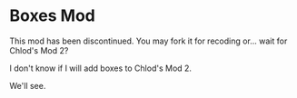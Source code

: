 # Boxes Mod

This mod has been discontinued. You may fork it for recoding or... wait for Chlod's Mod 2?

I don't know if I will add boxes to Chlod's Mod 2.

We'll see.
